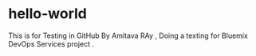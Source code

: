 # hello-world
This is for Testing in GitHub By Amitava RAy , Doing a texting for Bluemix DevOps Services project .
